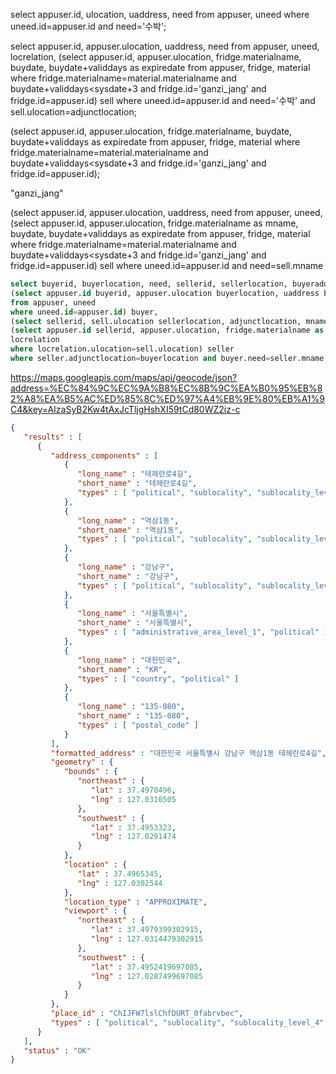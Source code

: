 select appuser.id, ulocation, uaddress, need from appuser, uneed where uneed.id=appuser.id and need='수박';




select appuser.id, appuser.ulocation, uaddress, need 
from appuser, uneed, locrelation, 
(select appuser.id, appuser.ulocation, fridge.materialname, buydate, buydate+validdays as expiredate from appuser, fridge, material where fridge.materialname=material.materialname and buydate+validdays<sysdate+3 and fridge.id='ganzi_jang' and fridge.id=appuser.id) sell
where uneed.id=appuser.id and need='수박' and sell.ulocation=adjunctlocation;



(select appuser.id, appuser.ulocation, fridge.materialname, buydate, buydate+validdays as expiredate from appuser, fridge, material where fridge.materialname=material.materialname and buydate+validdays<sysdate+3 and fridge.id='ganzi_jang' and fridge.id=appuser.id);

"ganzi_jang"



(select appuser.id, appuser.ulocation, uaddress, need 
from appuser, uneed, (select appuser.id, appuser.ulocation, fridge.materialname as mname, buydate, buydate+validdays as expiredate from appuser, fridge, material where fridge.materialname=material.materialname and buydate+validdays<sysdate+3 and fridge.id='ganzi_jang' and fridge.id=appuser.id) sell
where uneed.id=appuser.id and need=sell.mname






```sql
select buyerid, buyerlocation, need, sellerid, sellerlocation, buyeraddress from
(select appuser.id buyerid, appuser.ulocation buyerlocation, uaddress buyeraddress, need 
from appuser, uneed
where uneed.id=appuser.id) buyer,
(select sellerid, sell.ulocation sellerlocation, adjunctlocation, mname from
(select appuser.id sellerid, appuser.ulocation, fridge.materialname as mname, buydate, buydate+validdays as expiredate from appuser, fridge, material where fridge.materialname=material.materialname and buydate+validdays<sysdate+3 and fridge.id='ganzi_jang' and fridge.id=appuser.id) sell,
locrelation
where locrelation.ulocation=sell.ulocation) seller
where seller.adjunctlocation=buyerlocation and buyer.need=seller.mname;
```



https://maps.googleapis.com/maps/api/geocode/json?address=%EC%84%9C%EC%9A%B8%EC%8B%9C%EA%B0%95%EB%82%A8%EA%B5%AC%ED%85%8C%ED%97%A4%EB%9E%80%EB%A1%9C4&key=AIzaSyB2Kw4tAxJcTljgHshXI59tCd80WZ2iz-c
```json
{
   "results" : [
      {
         "address_components" : [
            {
               "long_name" : "테헤란로4길",
               "short_name" : "테헤란로4길",
               "types" : [ "political", "sublocality", "sublocality_level_4" ]
            },
            {
               "long_name" : "역삼1동",
               "short_name" : "역삼1동",
               "types" : [ "political", "sublocality", "sublocality_level_2" ]
            },
            {
               "long_name" : "강남구",
               "short_name" : "강남구",
               "types" : [ "political", "sublocality", "sublocality_level_1" ]
            },
            {
               "long_name" : "서울특별시",
               "short_name" : "서울특별시",
               "types" : [ "administrative_area_level_1", "political" ]
            },
            {
               "long_name" : "대한민국",
               "short_name" : "KR",
               "types" : [ "country", "political" ]
            },
            {
               "long_name" : "135-080",
               "short_name" : "135-080",
               "types" : [ "postal_code" ]
            }
         ],
         "formatted_address" : "대한민국 서울특별시 강남구 역삼1동 테헤란로4길",
         "geometry" : {
            "bounds" : {
               "northeast" : {
                  "lat" : 37.4978496,
                  "lng" : 127.0310505
               },
               "southwest" : {
                  "lat" : 37.4953323,
                  "lng" : 127.0291474
               }
            },
            "location" : {
               "lat" : 37.4965345,
               "lng" : 127.0302544
            },
            "location_type" : "APPROXIMATE",
            "viewport" : {
               "northeast" : {
                  "lat" : 37.4979399302915,
                  "lng" : 127.0314479302915
               },
               "southwest" : {
                  "lat" : 37.4952419697085,
                  "lng" : 127.0287499697085
               }
            }
         },
         "place_id" : "ChIJFW7lslChfDURT_0fabrvbec",
         "types" : [ "political", "sublocality", "sublocality_level_4" ]
      }
   ],
   "status" : "OK"
}
```
